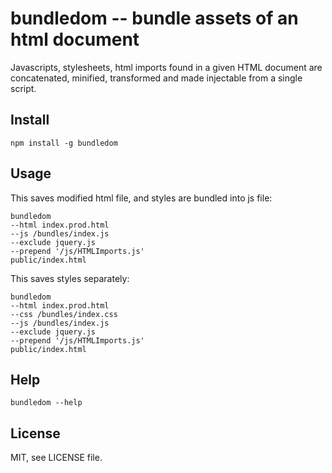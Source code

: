bundledom -- bundle assets of an html document
==============================================

Javascripts, stylesheets, html imports found in a given HTML document
are concatenated, minified, transformed and made injectable from a single script.

Install
-------

`npm install -g bundledom`

Usage
-----

This saves modified html file, and styles are bundled into js file:
```
bundledom 
--html index.prod.html
--js /bundles/index.js
--exclude jquery.js 
--prepend '/js/HTMLImports.js'
public/index.html
```

This saves styles separately:
```
bundledom 
--html index.prod.html
--css /bundles/index.css
--js /bundles/index.js
--exclude jquery.js 
--prepend '/js/HTMLImports.js'
public/index.html
```


Help
----

`bundledom --help`


License
-------

MIT, see LICENSE file.

